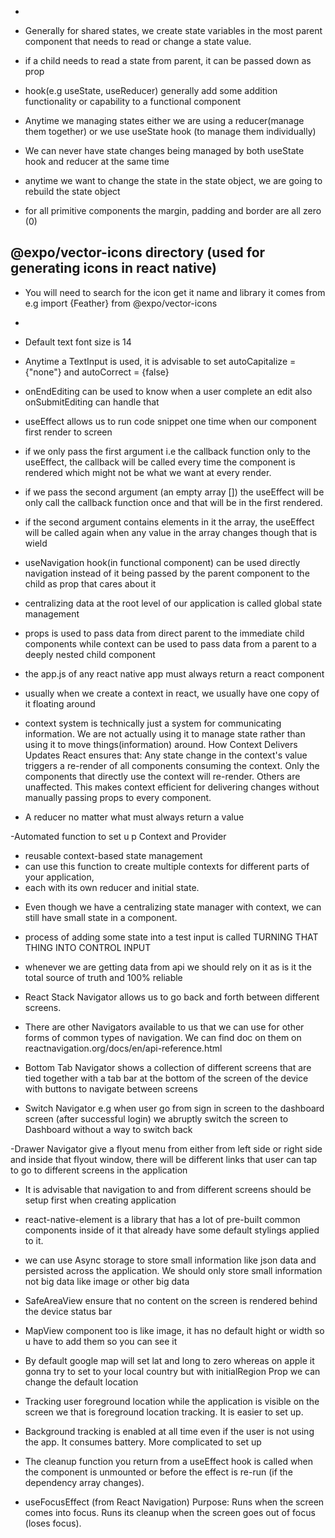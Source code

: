 - 
- Generally for shared states, we create state variables in the most parent component that needs to read or change a state value.
- if a child needs to read a state from parent, it can be passed down as prop
- hook(e.g useState, useReducer) generally add some addition functionality or capability to a functional component
- Anytime we managing states either we are using a reducer(manage them together) or we use useState hook (to manage them individually)
- We can never have state changes being managed by both useState hook and reducer at the same time
- anytime we want to change the state in the state object, we are going to rebuild the state object

- for all primitive components the margin, padding and border are all zero (0)

## @expo/vector-icons directory (used for generating icons in react native)
- You will need to search for the icon get it name and library it comes from
e.g import {Feather} from @expo/vector-icons
- <Feather name="AntDesign" size={30}/>


- Default text font size is 14
- Anytime a TextInput is used, it is advisable to set autoCapitalize ={"none"} and autoCorrect = {false}
- onEndEditing can be used to know when a user complete an edit also onSubmitEditing can handle that

- useEffect allows us to run code snippet one time when our component first render to screen
- if we only pass the first argument i.e the callback function only to the useEffect, the callback will be called every time the component is rendered which might not be what we want at every render.
- if we pass the second argument (an empty array []) the useEffect will be only call the callback function once and that will be in the first rendered.
- if the second argument contains elements in it the array, the useEffect will be called again when any value in the array changes though that is wield

- useNavigation hook(in functional component) can be used directly navigation instead of it being passed by the parent component to the child as prop that cares about it

- centralizing data at the root level of our application is called global state management

- props is used to pass data from direct parent to the immediate child components while context can be used to pass data from a parent to a deeply nested child component

- the app.js of any react native app must always return a react component

- usually when we create a context in react, we usually have one copy of it floating around

- context system is technically just a system for communicating information. We are not actually using it to manage state rather than using it to move things(information) around. How Context Delivers Updates
React ensures that:
Any state change in the context's value triggers a re-render of all components consuming the context.
Only the components that directly use the context will re-render. Others are unaffected.
This makes context efficient for delivering changes without manually passing props to every component.

- A reducer no matter what must always return a value

-Automated function to set u p Context and Provider 
 * reusable context-based state management
 * can use this function to create multiple contexts for different parts of your application, 
 * each with its own reducer and initial state.

 - Even though we have a centralizing state manager with context, we can still have small state in a component.

 - process of adding some state into a test input is called TURNING THAT THING INTO CONTROL INPUT
- whenever we are getting data from  api we should rely on it as is it the total source of truth and 100% reliable

- React Stack Navigator allows us to go back and forth between different screens.

- There are other Navigators available to us that we can use for other forms of common types of navigation. We can find doc on them on reactnavigation.org/docs/en/api-reference.html

- Bottom Tab Navigator shows a collection of different screens that are tied together with a tab bar at the bottom of the screen of the device with buttons to navigate between screens

- Switch Navigator e.g when user go from sign in screen to the dashboard screen (after successful login) we abruptly switch the screen to Dashboard without a way to switch back

-Drawer Navigator give a flyout menu from either from left side or right side and inside that flyout window, there will be different links that user can tap to go to different screens in the application

- It is advisable that navigation to and from different screens should be setup first when creating application

- react-native-element is a library that has a lot of pre-built common components inside of it that already have some default stylings applied to it.

- we can use Async storage to store small information like json data and persisted across the application. We should only store small information not big data like image or other big data

- SafeAreaView ensure that no content on the screen is rendered behind the device status bar

- MapView component too is like image, it has no default hight or width so u have to add them so you can see it 
- By default google map will set lat and long to zero whereas on apple it gonna try to set to your local country but with initialRegion Prop we can change the default location

- Tracking user foreground location while the application is visible on the screen we that is foreground location tracking. It is easier to set up.

- Background tracking is enabled at all time even if the user is not using the app. It consumes battery. More complicated to set up

-  The cleanup function you return from a useEffect hook is called when the component is unmounted or before the effect is re-run (if the dependency array changes).

- useFocusEffect (from React Navigation)
Purpose:
Runs when the screen comes into focus.
Runs its cleanup when the screen goes out of focus (loses focus).

